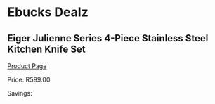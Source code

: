 
# Ebucks Dealz
## Eiger Julienne Series 4-Piece Stainless Steel Kitchen Knife Set
[Product Page](https://www.ebucks.com/web/shop/productSelected.do?prodId=1147704974&catId=1236470727)

Price: R599.00

Savings: 


	